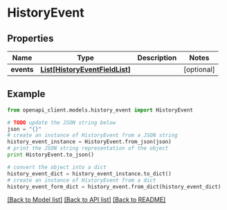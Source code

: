 # HistoryEvent


## Properties
Name | Type | Description | Notes
------------ | ------------- | ------------- | -------------
**events** | [**List[HistoryEventFieldList]**](HistoryEventFieldList.md) |  | [optional] 

## Example

```python
from openapi_client.models.history_event import HistoryEvent

# TODO update the JSON string below
json = "{}"
# create an instance of HistoryEvent from a JSON string
history_event_instance = HistoryEvent.from_json(json)
# print the JSON string representation of the object
print HistoryEvent.to_json()

# convert the object into a dict
history_event_dict = history_event_instance.to_dict()
# create an instance of HistoryEvent from a dict
history_event_form_dict = history_event.from_dict(history_event_dict)
```
[[Back to Model list]](../README.md#documentation-for-models) [[Back to API list]](../README.md#documentation-for-api-endpoints) [[Back to README]](../README.md)


